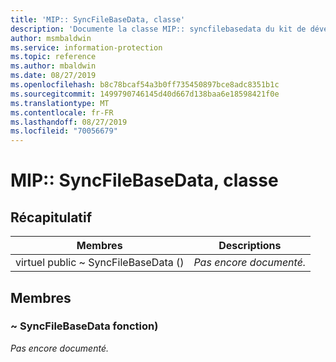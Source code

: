 ```yaml
---
title: 'MIP:: SyncFileBaseData, classe'
description: 'Documente la classe MIP:: syncfilebasedata du kit de développement logiciel (SDK) Microsoft Information Protection (MIP).'
author: msmbaldwin
ms.service: information-protection
ms.topic: reference
ms.author: mbaldwin
ms.date: 08/27/2019
ms.openlocfilehash: b8c78bcaf54a3b0ff735450897bce8adc8351b1c
ms.sourcegitcommit: 1499790746145d40d667d138baa6e18598421f0e
ms.translationtype: MT
ms.contentlocale: fr-FR
ms.lasthandoff: 08/27/2019
ms.locfileid: "70056679"
---
```

# <a name="class-mipsyncfilebasedata"></a>MIP:: SyncFileBaseData, classe 
  
## <a name="summary"></a>Récapitulatif
 Membres                        | Descriptions                                
--------------------------------|---------------------------------------------
virtuel public ~ SyncFileBaseData ()  | _Pas encore documenté._
  
## <a name="members"></a>Membres
  
### <a name="syncfilebasedata-function"></a>~ SyncFileBaseData fonction)
_Pas encore documenté._
